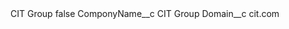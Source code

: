 <?xml version="1.0" encoding="UTF-8"?>
<CustomMetadata xmlns="http://soap.sforce.com/2006/04/metadata" xmlns:xsi="http://www.w3.org/2001/XMLSchema-instance" xmlns:xsd="http://www.w3.org/2001/XMLSchema">
    <label>CIT Group</label>
    <protected>false</protected>
    <values>
        <field>ComponyName__c</field>
        <value xsi:type="xsd:string">CIT Group</value>
    </values>
    <values>
        <field>Domain__c</field>
        <value xsi:type="xsd:string">cit.com</value>
    </values>
</CustomMetadata>
